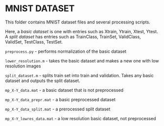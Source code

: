 MNIST DATASET
=============

This folder contains MNIST dataset files and several processing scripts.

Here, a *basic dataset* is one with entries such as Xtrain, Ytrain, Xtest, Ytest.
A *split dataset* has entries such as TrainClass, TrainSet, ValidClass, ValidSet,
TestClass, TestSet.

`preprocess.py` - performs normalization of the basic dataset

`lower_resolution.m` - takes the basic dataset and makes a new one with low
resolution images

`split_dataset.m` - splits train set into train and validation. Takes any basic 
dataset and outputs the split dataset.

`mp_X-Y_data.mat` - a basic dataset that is not preprocessed

`mp_X-Y_data_prepr.mat` - a basic preprocessed dataset 

`mp_X-Y_data_split.mat` - a prerocessed split dataset

`mp_X-Y_lowres_data.mat` - a low resolution basic dataset, not preprocessed
